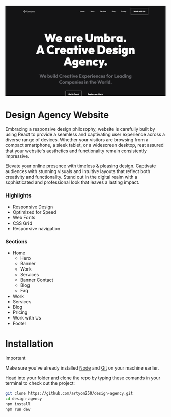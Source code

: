 ![Example Image](./public/final.png)

# Design Agency Website

Embracing a responsive design philosophy, website is carefully built by using React to provide a seamless and captivating user experience across a diverse range of devices. Whether your visitors are browsing from a compact smartphone, a sleek tablet, or a widescreen desktop, rest assured that your website's aesthetics and functionality remain consistently impressive.

Elevate your online presence with timeless & pleasing design. Captivate audiences with stunning visuals and intuitive layouts that reflect both creativity and functionality. Stand out in the digital realm with a sophisticated and professional look that leaves a lasting impact.

### Highlights

* Responsive Design
* Optimized for Speed
* Web Fonts
* CSS Grid
* Responsive navigation

### Sections

* Home
    * Hero
    * Banner
    * Work
    * Services
    * Banner Contact
    * Blog
    * Faq
* Work
* Services
* Blog
* Pricing
* Work with Us
* Footer

# Installation

> [!IMPORTANT]
> Make sure you've already installed [Node](https://nodejs.org/en) and [Git](https://git-scm.com/) on your machine earlier.

Head into your folder and clone the repo by typing these comands in your terminal to check out the project:

```bash
git clone https://github.com/artyom250/design-agency.git
cd design-agency
npm install
npm run dev
```
